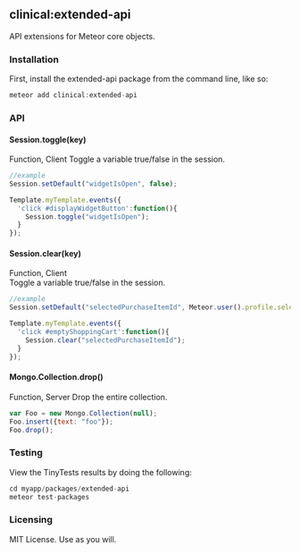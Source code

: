 ## clinical:extended-api

API extensions for Meteor core objects.


### Installation

First, install the extended-api package from the command line, like so:

````js
meteor add clinical:extended-api
````

### API

#### Session.toggle(key)  
Function, Client
Toggle a variable true/false in the session.

````js
//example
Session.setDefault("widgetIsOpen", false);

Template.myTemplate.events({
  'click #displayWidgetButton':function(){
    Session.toggle("widgetIsOpen");
  }
});
````

#### Session.clear(key)  
Function, Client  
Toggle a variable true/false in the session.

````js
//example
Session.setDefault("selectedPurchaseItemId", Meteor.user().profile.selectedItemId);

Template.myTemplate.events({
  'click #emptyShoppingCart':function(){
    Session.clear("selectedPurchaseItemId");
  }
});
````

#### Mongo.Collection.drop()  
Function, Server
Drop the entire collection.  
````js
var Foo = new Mongo.Collection(null);
Foo.insert({text: "foo"});
Foo.drop();
````

### Testing  

View the TinyTests results by doing the following:  
````js
cd myapp/packages/extended-api
meteor test-packages
````

### Licensing

MIT License.  Use as you will.
